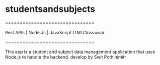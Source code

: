 ﻿# studentsandsubjects
===============================

Rest APIs | Node.Js | JavaScript
*ITMI Classwork*

===============================

This app is a student and subject data management application that uses Node.js to handle the backend.
develop by Swit Pothinimitr 

